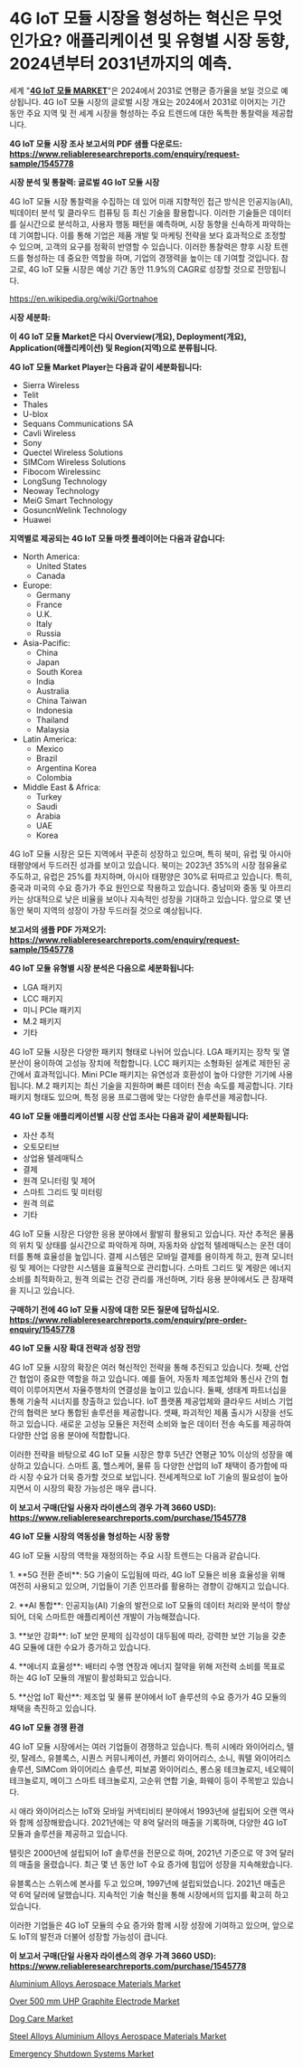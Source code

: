 <p><h1>4G IoT 모듈 시장을 형성하는 혁신은 무엇인가요? 애플리케이션 및 유형별 시장 동향, 2024년부터 2031년까지의 예측.</h1></p><p>세계 "<strong><a href="https://www.reliableresearchreports.com/global-4g-iot-modules-market-r1545778">4G IoT 모듈 MARKET</a></strong>"은 2024에서 2031로 연평균 증가율을 보일 것으로 예상됩니다. 4G IoT 모듈 시장의 글로벌 시장 개요는 2024에서 2031로 이어지는 기간 동안 주요 지역 및 전 세계 시장을 형성하는 주요 트렌드에 대한 독특한 통찰력을 제공합니다.</p>
<p><strong>4G IoT 모듈 시장 조사 보고서의 PDF 샘플 다운로드: <a href="https://www.reliableresearchreports.com/enquiry/request-sample/1545778">https://www.reliableresearchreports.com/enquiry/request-sample/1545778</a></strong></p>
<p><strong>시장 분석 및 통찰력: 글로벌 4G IoT 모듈 시장</strong></p>
<p><p>4G IoT 모듈 시장 통찰력을 수집하는 데 있어 미래 지향적인 접근 방식은 인공지능(AI), 빅데이터 분석 및 클라우드 컴퓨팅 등 최신 기술을 활용합니다. 이러한 기술들은 데이터를 실시간으로 분석하고, 사용자 행동 패턴을 예측하며, 시장 동향을 신속하게 파악하는 데 기여합니다. 이를 통해 기업은 제품 개발 및 마케팅 전략을 보다 효과적으로 조정할 수 있으며, 고객의 요구를 정확히 반영할 수 있습니다. 이러한 통찰력은 향후 시장 트렌드를 형성하는 데 중요한 역할을 하며, 기업의 경쟁력을 높이는 데 기여할 것입니다. 참고로, 4G IoT 모듈 시장은 예상 기간 동안 11.9%의 CAGR로 성장할 것으로 전망됩니다.</p></p>
<p><a href="%7CAUTHORITHY_DOMAIN_URL%7C">https://en.wikipedia.org/wiki/Gortnahoe</a></p>
<p><strong>시장 세분화:</strong></p>
<p><strong>이 4G IoT 모듈 Market은 다시 Overview(개요), Deployment(개요), Application(애플리케이션) 및 Region(지역)으로 분류됩니다.</strong></p>
<p><strong>4G IoT 모듈 Market Player는 다음과 같이 세분화됩니다:</strong></p>
<p><ul><li>Sierra Wireless</li><li>Telit</li><li>Thales</li><li>U-blox</li><li>Sequans Communications SA</li><li>Cavli Wireless</li><li>Sony</li><li>Quectel Wireless Solutions</li><li>SIMCom Wireless Solutions</li><li>Fibocom Wirelessinc</li><li>LongSung Technology</li><li>Neoway Technology</li><li>MeiG Smart Technology</li><li>GosuncnWelink Technology</li><li>Huawei</li></ul></p>
<p><strong>지역별로 제공되는 4G IoT 모듈 마켓 플레이어는 다음과 같습니다:</strong></p>
<p><ul>
    <li>
        North America:
        <ul>
            <li>United States</li>
            <li>Canada</li>
        </ul>
    </li>
    <li>
        Europe:
        <ul>
            <li>Germany</li>
            <li>France</li>
            <li>U.K.</li>
            <li>Italy</li>
            <li>Russia</li>
        </ul>
    </li>
    <li>
        Asia-Pacific:
        <ul>
            <li>China</li>
            <li>Japan</li>
            <li>South Korea</li>
            <li>India</li>
            <li>Australia</li>
            <li>China Taiwan</li>
            <li>Indonesia</li>
            <li>Thailand</li>
            <li>Malaysia</li>
        </ul>
    </li>
    <li>
        Latin America:
        <ul>
            <li>Mexico</li>
            <li>Brazil</li>
            <li>Argentina Korea</li>
            <li>Colombia</li>
        </ul>
    </li>
    <li>
        Middle East & Africa:
        <ul>
            <li>Turkey</li>
            <li>Saudi</li>
            <li>Arabia</li>
            <li>UAE</li>
            <li>Korea</li>
        </ul>
    </li>
    </ul></p>
<p><p>4G IoT 모듈 시장은 모든 지역에서 꾸준히 성장하고 있으며, 특히 북미, 유럽 및 아시아 태평양에서 두드러진 성과를 보이고 있습니다. 북미는 2023년 35%의 시장 점유율로 주도하고, 유럽은 25%를 차지하며, 아시아 태평양은 30%로 뒤따르고 있습니다. 특히, 중국과 미국의 수요 증가가 주요 원인으로 작용하고 있습니다. 중남미와 중동 및 아프리카는 상대적으로 낮은 비율을 보이나 지속적인 성장을 기대하고 있습니다. 앞으로 몇 년 동안 북미 지역의 성장이 가장 두드러질 것으로 예상됩니다.</p></p>
<p><strong>보고서의 샘플 PDF 가져오기: <a href="https://www.reliableresearchreports.com/enquiry/request-sample/1545778">https://www.reliableresearchreports.com/enquiry/request-sample/1545778</a></strong></p>
<p><strong>4G IoT 모듈 유형별 시장 분석은 다음으로 세분화됩니다:</strong></p>
<p><ul><li>LGA 패키지</li><li>LCC 패키지</li><li>미니 PCIe 패키지</li><li>M.2 패키지</li><li>기타</li></ul></p>
<p><p>4G IoT 모듈 시장은 다양한 패키지 형태로 나뉘어 있습니다. LGA 패키지는 장착 및 열 분산이 용이하여 고성능 장치에 적합합니다. LCC 패키지는 소형화된 설계로 제한된 공간에서 효과적입니다. Mini PCIe 패키지는 유연성과 호환성이 높아 다양한 기기에 사용됩니다. M.2 패키지는 최신 기술을 지원하며 빠른 데이터 전송 속도를 제공합니다. 기타 패키지 형태도 있으며, 특정 응용 프로그램에 맞는 다양한 솔루션을 제공합니다.</p></p>
<p><strong>4G IoT 모듈 애플리케이션별 시장 산업 조사는 다음과 같이 세분화됩니다:</strong></p>
<p><ul><li>자산 추적</li><li>오토모티브</li><li>상업용 텔레매틱스</li><li>결제</li><li>원격 모니터링 및 제어</li><li>스마트 그리드 및 미터링</li><li>원격 의료</li><li>기타</li></ul></p>
<p><p>4G IoT 모듈 시장은 다양한 응용 분야에서 활발히 활용되고 있습니다. 자산 추적은 물품의 위치 및 상태를 실시간으로 파악하게 하며, 자동차와 상업적 텔레매틱스는 운전 데이터를 통해 효율성을 높입니다. 결제 시스템은 모바일 결제를 용이하게 하고, 원격 모니터링 및 제어는 다양한 시스템을 효율적으로 관리합니다. 스마트 그리드 및 계량은 에너지 소비를 최적화하고, 원격 의료는 건강 관리를 개선하며, 기타 응용 분야에서도 큰 잠재력을 지니고 있습니다.</p></p>
<p><strong>구매하기 전에 4G IoT 모듈 시장에 대한 모든 질문에 답하십시오. <a href="https://www.reliableresearchreports.com/enquiry/pre-order-enquiry/1545778">https://www.reliableresearchreports.com/enquiry/pre-order-enquiry/1545778</a></strong></p>
<p><strong>4G IoT 모듈 시장 확대 전략과 성장 전망</strong></p>
<p><p>4G IoT 모듈 시장의 확장은 여러 혁신적인 전략을 통해 추진되고 있습니다. 첫째, 산업 간 협업이 중요한 역할을 하고 있습니다. 예를 들어, 자동차 제조업체와 통신사 간의 협력이 이루어지면서 자율주행차의 연결성을 높이고 있습니다. 둘째, 생태계 파트너십을 통해 기술적 시너지를 창출하고 있습니다. IoT 플랫폼 제공업체와 클라우드 서비스 기업 간의 협력은 보다 통합된 솔루션을 제공합니다. 셋째, 파괴적인 제품 출시가 시장을 선도하고 있습니다. 새로운 고성능 모듈은 저전력 소비와 높은 데이터 전송 속도를 제공하여 다양한 산업 응용 분야에 적합합니다.</p><p>이러한 전략을 바탕으로 4G IoT 모듈 시장은 향후 5년간 연평균 10% 이상의 성장을 예상하고 있습니다. 스마트 홈, 헬스케어, 물류 등 다양한 산업의 IoT 채택이 증가함에 따라 시장 수요가 더욱 증가할 것으로 보입니다. 전세계적으로 IoT 기술의 필요성이 높아지면서 이 시장의 확장 가능성은 매우 큽니다.</p></p>
<p><strong>이 보고서 구매(단일 사용자 라이센스의 경우 가격 3660 USD): <a href="https://www.reliableresearchreports.com/purchase/1545778">https://www.reliableresearchreports.com/purchase/1545778</a></strong></p>
<p><strong>4G IoT 모듈 시장의 역동성을 형성하는 시장 동향</strong></p>
<p><p>4G IoT 모듈 시장의 역학을 재정의하는 주요 시장 트렌드는 다음과 같습니다.</p><p>1. **5G 전환 준비**: 5G 기술이 도입됨에 따라, 4G IoT 모듈은 비용 효율성을 위해 여전히 사용되고 있으며, 기업들이 기존 인프라를 활용하는 경향이 강해지고 있습니다.</p><p>2. **AI 통합**: 인공지능(AI) 기술의 발전으로 IoT 모듈의 데이터 처리와 분석이 향상되어, 더욱 스마트한 애플리케이션 개발이 가능해졌습니다.</p><p>3. **보안 강화**: IoT 보안 문제의 심각성이 대두됨에 따라, 강력한 보안 기능을 갖춘 4G 모듈에 대한 수요가 증가하고 있습니다.</p><p>4. **에너지 효율성**: 배터리 수명 연장과 에너지 절약을 위해 저전력 소비를 목표로 하는 4G IoT 모듈의 개발이 활성화되고 있습니다.</p><p>5. **산업 IoT 확산**: 제조업 및 물류 분야에서 IoT 솔루션의 수요 증가가 4G 모듈의 채택을 촉진하고 있습니다.</p></p>
<p><strong>4G IoT 모듈 경쟁 환경</strong></p>
<p><p>4G IoT 모듈 시장에서는 여러 기업들이 경쟁하고 있습니다. 특히 시에라 와이어리스, 텔릿, 탈레스, 유블록스, 시퀀스 커뮤니케이션, 카블리 와이어리스, 소니, 쿼텔 와이어리스 솔루션, SIMCom 와이어리스 솔루션, 피보콤 와이어리스, 롱스웅 테크놀로지, 네오웨이 테크놀로지, 메이그 스마트 테크놀로지, 고순위 연합 기술, 화웨이 등이 주목받고 있습니다.</p><p>시 애라 와이어리스는 IoT와 모바일 커넥티비티 분야에서 1993년에 설립되어 오랜 역사와 함께 성장해왔습니다. 2021년에는 약 8억 달러의 매출을 기록하며, 다양한 4G IoT 모듈과 솔루션을 제공하고 있습니다.</p><p>텔릿은 2000년에 설립되어 IoT 솔루션을 전문으로 하며, 2021년 기준으로 약 3억 달러의 매출을 올렸습니다. 최근 몇 년 동안 IoT 수요 증가에 힘입어 성장을 지속해왔습니다. </p><p>유블록스는 스위스에 본사를 두고 있으며, 1997년에 설립되었습니다. 2021년 매출은 약 6억 달러에 달했습니다. 지속적인 기술 혁신을 통해 시장에서의 입지를 확고히 하고 있습니다. </p><p>이러한 기업들은 4G IoT 모듈의 수요 증가와 함께 시장 성장에 기여하고 있으며, 앞으로도 IoT의 발전과 더불어 성장할 가능성이 큽니다.</p></p>
<p><strong>이 보고서 구매(단일 사용자 라이센스의 경우 가격 3660 USD): <a href="https://www.reliableresearchreports.com/purchase/1545778">https://www.reliableresearchreports.com/purchase/1545778</a></strong></p>
<p><p><a href="https://github.com/luckyshygirl/Market-Research-Report-List-6/blob/main/aluminium-alloys-aerospace-materials-market.md">Aluminium Alloys Aerospace Materials Market</a></p><p><a href="https://issuu.com/reportprime-2/docs/over-500-mm-uhp-graphite-electrode-_6cc646b348b90b">Over 500 mm UHP Graphite Electrode Market</a></p><p><a href="https://www.linkedin.com/pulse/dog-care-market-revolution-2024-2031-trends-shaping-next-ndcme?trackingId=XxYxCrsWSniQCzBLVAe8ug%3D%3D">Dog Care Market</a></p><p><a href="https://github.com/petbigbeepjn/Market-Research-Report-List-1/blob/main/steel-alloys-aluminium-alloys-aerospace-materials-market.md">Steel Alloys Aluminium Alloys Aerospace Materials Market</a></p><p><a href="https://www.linkedin.com/pulse/emergency-shutdown-systems-market-outlook-forecast-from-2024-m3aqe?trackingId=V967Acx0RHuG%2F7j8mww%2F7w%3D%3D">Emergency Shutdown Systems Market</a></p></p>